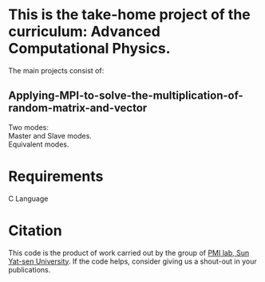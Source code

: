 # This is the take-home project of the curriculum: Advanced Computational Physics.

The main projects consist of: 
## Applying-MPI-to-solve-the-multiplication-of-random-matrix-and-vector
Two modes:  
Master and Slave modes.  
Equivalent modes.
# Requirements
C Language
# Citation
This code is the product of work carried out by the group of [PMI lab, Sun Yat-sen University](https://www.labxing.com/hphuang2018). If the code helps, consider giving us a shout-out in your publications.


